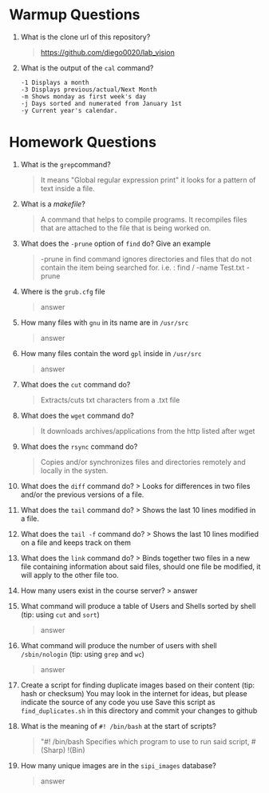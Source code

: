 # Warmup Questions

1.  What is the clone url of this repository?
    >   https://github.com/diego0020/lab_vision

2.  What is the output of the ``cal`` command?

        -1 Displays a month 
        -3 Displays previous/actual/Next Month
        -m Shows monday as first week's day
        -j Days sorted and numerated from January 1st
        -y Current year's calendar.

# Homework Questions

1.  What is the ``grep``command?
    >   It means "Global regular expression print" it looks for a pattern of text inside a file.

2.  What is a *makefile*?
    >   A command that helps to compile programs. It recompiles files that are attached to the file that is being worked on.

4.  What does the ``-prune`` option of ``find`` do? Give an example
    >   -prune in find command ignores directories and files that do not contain the item being searched for.
        i.e. : find / -name Test.txt -prune

5.  Where is the ``grub.cfg``  file
    >   answer

6.  How many files with ``gnu`` in its name are in ``/usr/src``
    >   answer

7.  How many files contain the word ``gpl`` inside in ``/usr/src``
    >   answer

8.  What does the ``cut`` command do?
    >   Extracts/cuts txt characters from a .txt file

9.  What does the ``wget`` command do?
    >   It downloads archives/applications from the http listed after wget

9.  What does the ``rsync`` command do?
    >   Copies and/or synchronizes files and directories remotely and locally in the systen.

10.  What does the ``diff`` command do?
    >   Looks for differences in two files and/or the previous versions of a file.

10.  What does the ``tail`` command do?
    >   Shows the last 10 lines modified in a file.

10.  What does the ``tail -f`` command do?
    >   Shows the last 10 lines modified on a file  and keeps track on them

10.  What does the ``link`` command do?
    >   Binds together two files in a new file containing information about said files, should one file be modified, it will apply to the other file too.

11.  How many users exist in the course server?
    >   answer

12. What command will produce a table of Users and Shells sorted by shell (tip: using ``cut`` and ``sort``)
    >   answer

13. What command will produce the number of users with shell ``/sbin/nologin`` (tip: using ``grep`` and ``wc``)
    >   answer

15. Create a script for finding duplicate images based on their content (tip: hash or checksum)
    You may look in the internet for ideas, but please indicate the source of any code you use
    Save this script as ``find_duplicates.sh`` in this directory and commit your changes to github

16. What is the meaning of ``#! /bin/bash`` at the start of scripts?
    >   "#! /bin/bash Specifies which program to use to run said script, #(Sharp) !(Bin) 

17. How many unique images are in the ``sipi_images`` database?
    >   answer
    
